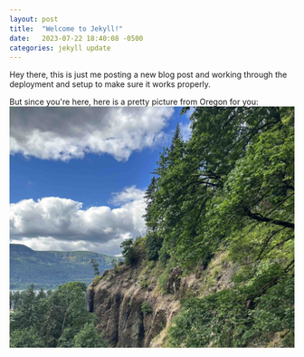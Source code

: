 ```yaml
---
layout: post
title:  "Welcome to Jekyll!"
date:   2023-07-22 18:40:08 -0500
categories: jekyll update
---
```

Hey there, this is just me posting a new blog post and working through the deployment and setup to make sure it works properly.  

But since you're here, here is a pretty picture from Oregon for you:
![](/images/oregon_view.jpg)